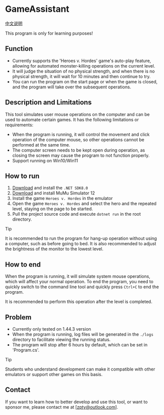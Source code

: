 # GameAssistant

[中文说明](./README.md)

This program is only for learning purposes!

## Function

- Currently supports the 'Heroes v. Hordes' game's auto-play feature, allowing for automated monster-killing operations on the current level.
- It will judge the situation of no physical strength, and when there is no physical strength, it will wait for 10 minutes and then continue to try.
- You can run the program on the start page or when the game is closed, and the program will take over the subsequent operations.

## Description and Limitations

This tool simulates user mouse operations on the computer and can be used to automate certain games. It has the following limitations or requirements:

- When the program is running, it will control the movement and click operation of the computer mouse, so other operations cannot be performed at the same time.
- The computer screen needs to be kept open during operation, as closing the screen may cause the program to not function properly.
- Support running on Win10/Win11

## How to run

1. [Download](https://dotnet.microsoft.com/en-us/download) and install the `.NET SDK8.0`
2. [Download](https://mumu.163.com/) and install MuMu Simulator 12
3. Install the game `Heroes v. Hordes` in the emulator
4. Open the game `Heroes v. Hordes` and select the hero and the repeated level, staying on the page to be started.
5. Pull the project source code and execute `dotnet run` in the root directory.

> [!TIP]
> It is recommended to run the program for hang-up operation without using a computer, such as before going to bed. It is also recommended to adjust the brightness of the monitor to the lowest level.

## How to end

When the program is running, it will simulate system mouse operations, which will affect your normal operation. To end the program, you need to quickly switch to the command line tool and quickly press `Ctrl+C` to end the program.

It is recommended to perform this operation after the level is completed.

## Problem

- Currently only tested on 1.44.3 version
- When the program is running, log files will be generated in the `./logs` directory to facilitate viewing the running status.
- The program will stop after 6 hours by default, which can be set in 'Program.cs'.

> [!TIP]
> Students who understand development can make it compatible with other emulators or support other games on this basis.

## Contact

If you want to learn how to better develop and use this tool, or want to sponsor me, please contact me at [zpty@outlook.com].
